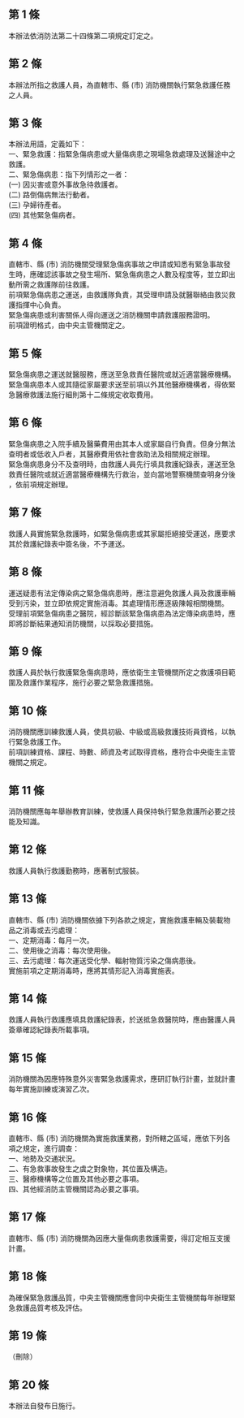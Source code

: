 第 1 條
-------
本辦法依消防法第二十四條第二項規定訂定之。

第 2 條
-------
本辦法所指之救護人員，為直轄市、縣 (市) 消防機關執行緊急救護任務  
之人員。

第 3 條
-------
本辦法用語，定義如下：  
一、緊急救護：指緊急傷病患或大量傷病患之現場急救處理及送醫途中之  
    救護。  
二、緊急傷病患：指下列情形之一者：  
 (一) 因災害或意外事故急待救護者。  
 (二) 路倒傷病無法行動者。  
 (三) 孕婦待產者。  
 (四) 其他緊急傷病者。

第 4 條
-------
直轄市、縣 (市) 消防機關受理緊急傷病事故之申請或知悉有緊急事故發  
生時，應確認該事故之發生場所、緊急傷病患之人數及程度等，並立即出  
動所需之救護隊前往救護。  
前項緊急傷病患之運送，由救護隊負責，其受理申請及就醫聯絡由救災救  
護指揮中心負責。  
緊急傷病患或利害關係人得向運送之消防機關申請救護服務證明。  
前項證明格式，由中央主管機關定之。

第 5 條
-------
緊急傷病患之運送就醫服務，應送至急救責任醫院或就近適當醫療機構。  
緊急傷病患本人或其隨從家屬要求送至前項以外其他醫療機構者，得依緊  
急醫療救護法施行細則第十二條規定收取費用。

第 6 條
-------
緊急傷病患之入院手續及醫藥費用由其本人或家屬自行負責。但身分無法  
查明者或低收入戶者，其醫療費用依社會救助法及相關規定辦理。  
緊急傷病患身分不及查明時，由救護人員先行填具救護紀錄表，運送至急  
救責任醫院或就近適當醫療機構先行救治，並向當地警察機關查明身分後  
，依前項規定辦理。

第 7 條
-------
救護人員實施緊急救護時，如緊急傷病患或其家屬拒絕接受運送，應要求  
其於救護紀錄表中簽名後，不予運送。

第 8 條
-------
運送疑患有法定傳染病之緊急傷病患時，應注意避免救護人員及救護車輛  
受到污染，並立即依規定實施消毒。其處理情形應逐級陳報相關機關。  
受理前項緊急傷病患之醫院，經診斷該緊急傷病患為法定傳染病患時，應  
即將診斷結果通知消防機關，以採取必要措施。

第 9 條
-------
救護人員於執行救護緊急傷病患時，應依衛生主管機關所定之救護項目範  
圍及救護作業程序，施行必要之緊急救護措施。

第 10 條
--------
消防機關應訓練救護人員，使具初級、中級或高級救護技術員資格，以執  
行緊急救護工作。  
前項訓練資格、課程、時數、師資及考試取得資格，應符合中央衛生主管  
機關之規定。

第 11 條
--------
消防機關應每年舉辦教育訓練，使救護人員保持執行緊急救護所必要之技  
能及知識。

第 12 條
--------
救護人員執行救護勤務時，應著制式服裝。

第 13 條
--------
直轄市、縣 (市) 消防機關依據下列各款之規定，實施救護車輛及裝載物  
品之消毒或去污處理：  
一、定期消毒：每月一次。  
二、使用後之消毒：每次使用後。  
三、去污處理：每次運送受化學、輻射物質污染之傷病患後。  
實施前項之定期消毒時，應將其情形記入消毒實施表。

第 14 條
--------
救護人員執行救護應填具救護紀錄表，於送抵急救醫院時，應由醫護人員  
簽章確認紀錄表所載事項。

第 15 條
--------
消防機關為因應特殊意外災害緊急救護需求，應研訂執行計畫，並就計畫  
每年實施訓練或演習乙次。

第 16 條
--------
直轄市、縣 (市) 消防機關為實施救護業務，對所轄之區域，應依下列各  
項之規定，進行調查：  
一、地勢及交通狀況。  
二、有急救事故發生之虞之對象物，其位置及構造。  
三、醫療機構等之位置及其他必要之事項。  
四、其他經消防主管機關認為必要之事項。

第 17 條
--------
直轄市、縣 (市) 消防機關為因應大量傷病患救護需要，得訂定相互支援  
計畫。

第 18 條
--------
為確保緊急救護品質，中央主管機關應會同中央衛生主管機關每年辦理緊  
急救護品質考核及評估。

第 19 條
--------
（刪除）

第 20 條
--------
本辦法自發布日施行。

